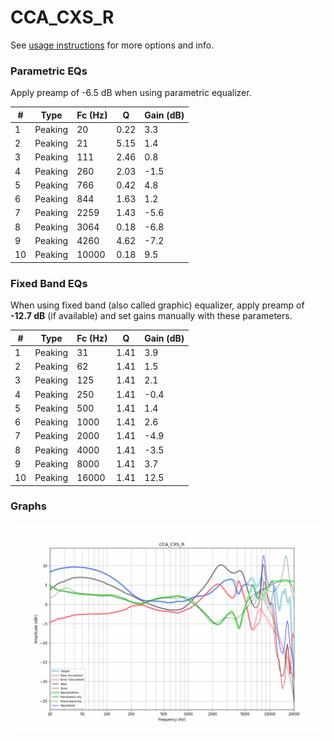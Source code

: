 # CCA_CXS_R
See [usage instructions](https://github.com/jaakkopasanen/AutoEq#usage) for more options and info.

### Parametric EQs
Apply preamp of -6.5 dB when using parametric equalizer.

|   # | Type    |   Fc (Hz) |    Q |   Gain (dB) |
|-----|---------|-----------|------|-------------|
|   1 | Peaking |        20 | 0.22 |         3.3 |
|   2 | Peaking |        21 | 5.15 |         1.4 |
|   3 | Peaking |       111 | 2.46 |         0.8 |
|   4 | Peaking |       260 | 2.03 |        -1.5 |
|   5 | Peaking |       766 | 0.42 |         4.8 |
|   6 | Peaking |       844 | 1.63 |         1.2 |
|   7 | Peaking |      2259 | 1.43 |        -5.6 |
|   8 | Peaking |      3064 | 0.18 |        -6.8 |
|   9 | Peaking |      4260 | 4.62 |        -7.2 |
|  10 | Peaking |     10000 | 0.18 |         9.5 |

### Fixed Band EQs
When using fixed band (also called graphic) equalizer, apply preamp of **-12.7 dB** (if available) and set gains manually with these parameters.

|   # | Type    |   Fc (Hz) |    Q |   Gain (dB) |
|-----|---------|-----------|------|-------------|
|   1 | Peaking |        31 | 1.41 |         3.9 |
|   2 | Peaking |        62 | 1.41 |         1.5 |
|   3 | Peaking |       125 | 1.41 |         2.1 |
|   4 | Peaking |       250 | 1.41 |        -0.4 |
|   5 | Peaking |       500 | 1.41 |         1.4 |
|   6 | Peaking |      1000 | 1.41 |         2.6 |
|   7 | Peaking |      2000 | 1.41 |        -4.9 |
|   8 | Peaking |      4000 | 1.41 |        -3.5 |
|   9 | Peaking |      8000 | 1.41 |         3.7 |
|  10 | Peaking |     16000 | 1.41 |        12.5 |

### Graphs
![](./CCA_CXS_R.png)
